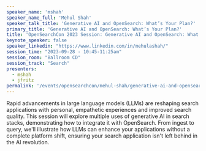 ```yaml
---
speaker_name: 'mshah'
speaker_name_full: 'Mehul Shah'
speaker_talk_title: 'Generative AI and OpenSearch: What’s Your Plan?'
primary_title: 'Generative AI and OpenSearch: What’s Your Plan?'
title: 'OpenSearchCon 2023 Session: Generative AI and OpenSearch: What’s Your Plan?'
keynote_speaker: false
speaker_linkedin: "https://www.linkedin.com/in/mehulashah/"
session_time: "2023-09-28 - 10:45-11:25am"
session_room: "Ballroom CD"
session_track: "Search"
presenters:
  - mshah
  - jfritz
permalink: '/events/opensearchcon/mehul-shah/generative-ai-and-opensearch-whats-your-plan.html'
---
```


Rapid advancements in large language models (LLMs) are reshaping search applications with personal, empathetic experiences and improved search quality. This session will explore multiple uses of generative AI in search stacks, demonstrating how to integrate it with OpenSearch. From ingest to query, we'll illustrate how LLMs can enhance your applications without a complete platform shift, ensuring your search application isn't left behind in the AI revolution.
